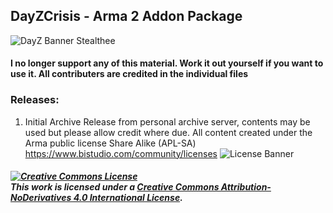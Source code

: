 ## DayZCrisis - Arma 2 Addon Package
![DayZ Banner Stealthee](http://media.moddb.com/images/groups/1/5/4017/DayZ_Banner.png "DayZ Banner - Stealthee")
#### I no longer support any of this material. Work it out yourself if you want to use it. All contributers are credited in the individual files

### Releases:
1. Initial Archive Release from personal archive server, contents may be used but please allow credit where due. All content created under the Arma public license Share Alike (APL-SA) https://www.bistudio.com/community/licenses
![License Banner](https://www.bistudio.com/assets/img/licenses/APL-SA.png "License Banner - Stealthee")

##### <a rel="license" href="http://creativecommons.org/licenses/by-nd/4.0/"><img alt="Creative Commons License" style="border-width:0" src="https://i.creativecommons.org/l/by-nd/4.0/80x15.png" /></a><br />This work is licensed under a <a rel="license" href="http://creativecommons.org/licenses/by-nd/4.0/">Creative Commons Attribution-NoDerivatives 4.0 International License</a>.
